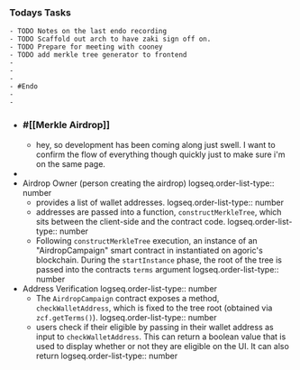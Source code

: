 ### Todays Tasks
	- TODO Notes on the last endo recording
	- TODO Scaffold out arch to have zaki sign off on.
	- TODO Prepare for meeting with cooney
	- TODO add merkle tree generator to frontend
	-
	-
	-
	- #Endo
	-
	-
- ### #[[Merkle Airdrop]]
	- hey, so development has been coming along just swell. I want to confirm the flow of everything though quickly just to make sure i'm on the same page.
-
- Airdrop Owner (person creating the airdrop)
  logseq.order-list-type:: number
	- provides a list of wallet addresses.
	  logseq.order-list-type:: number
	- addresses are passed into a function, `constructMerkleTree`, which sits between the client-side and the contract code. 
	  logseq.order-list-type:: number
	- Following `constructMerkleTree` execution, an instance of an "AirdropCampaign" smart contract in instantiated on agoric's blockchain. During the `startInstance` phase, the root of the tree is passed into the contracts `terms` argument
	  logseq.order-list-type:: number
- Address Verification
  logseq.order-list-type:: number
	- The `AirdropCampaign` contract exposes a method, `checkWalletAddress`, which is fixed to the tree root (obtained via `zcf.getTerms()`).
	  logseq.order-list-type:: number
	- users check if their eligible by passing in their wallet address as input to `checkWalletAddress`. This can return a boolean value that is used to display whether or not they are eligible on the UI. It can also return
	  logseq.order-list-type:: number